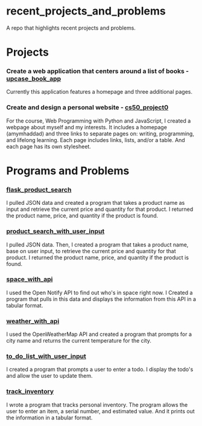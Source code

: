 # recent_projects_and_problems
A repo that highlights recent projects and problems.

# Projects
### Create a web application that centers around a list of books - [upcase_book_app](https://github.com/amymhaddad/upcase_booklist_app/tree/master/upcase_booklist_app)

Currently this application features a homepage and three additional pages.


### Create and design a personal website - [cs50_project0](https://github.com/amymhaddad/cs50_project0)

For the course, Web Programming with Python and JavaScript, I created a webpage about myself and my interests. It includes a homepage (amymhaddad) and three links to separate pages on: writing, programming, and lifelong learning. Each page includes links, lists, and/or a table. And each page has its own stylesheet.

# Programs and Problems
### [flask_product_search](https://github.com/amymhaddad/exercises_for_programmers_2019/tree/master/flask_product_search)

I pulled JSON data and created a program that takes a product name as input and retrieve the current price and quantity for that product. I returned the product name, price, and quantity if the product is found.

### [product_search_with_user_input](https://github.com/amymhaddad/exercises_for_programmers_2019/tree/master/product_search)
I pulled JSON data. Then, I created a program that takes a product name, base on user input, to retrieve the current price and quantity for that product. I returned the product name, price, and quantity if the product is found.

### [space_with_api](https://github.com/amymhaddad/exercises_for_programmers_2019/tree/master/space)
I used the Open Notify API to find out who's in space right now. I Created a program that pulls in this data and displays the information from this API in a tabular format.

### [weather_with_api](https://github.com/amymhaddad/exercises_for_programmers_2019/tree/master/weather)
I used the OpenWeatherMap API and created a program that prompts for a city name and returns the current temperature for the city.

### [to_do_list_with_user_input](https://github.com/amymhaddad/exercises_for_programmers_2019/tree/master/to_do)
I created a program that prompts a user to enter a todo. I display the todo's and allow the user to update them. 

### [track_inventory](https://github.com/amymhaddad/exercises_for_programmers_2019/tree/master/track_inventory)
I wrote a program that tracks personal inventory. The program allows the user to enter an item, a serial number, and estimated value. And it prints out the information in a tabular format.
